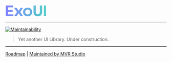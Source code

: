 #

![ExoUI Logo](logo.png)

---

[![Maintainability](https://api.codeclimate.com/v1/badges/a33d25100f6a14071f78/maintainability)](https://codeclimate.com/github/mvr-studio/exo-ui/maintainability)

> Yet another UI Library. Under construction.

---

[Roadmap](https://github.com/orgs/mvr-studio/projects/1/views/1) |
[Maintained by MVR Studio](https://mvr.studio)
